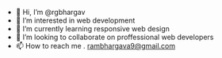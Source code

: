 - 👋 Hi, I’m @rgbhargav
- 👀 I’m interested in web development
- 🌱 I’m currently learning responsive web design
- 💞️ I’m looking to collaborate on proffessional web developers
- 📫 How to reach me . rambhargava9@gmail.com

<!---
rgbhargav/rgbhargav is a ✨ special ✨ repository because its `README.md` (this file) appears on your GitHub profile.
You can click the Preview link to take a look at your changes.
--->
